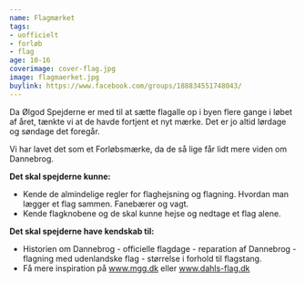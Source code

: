```yaml
---
name: Flagmærket
tags:
- uofficielt
- forløb
- flag
age: 10-16
coverimage: cover-flag.jpg
image: flagmaerket.jpg
buylink: https://www.facebook.com/groups/188834551748043/
---
```

Da Ølgod Spejderne er med til at sætte flagalle op i byen flere gange i løbet af året, tænkte vi at de havde fortjent et nyt mærke. Det er jo altid lørdage og søndage det foregår.

Vi har lavet det som et Forløbsmærke, da de så lige får lidt mere viden om Dannebrog.

**Det skal spejderne kunne:**
- Kende de almindelige regler for flaghejsning og flagning. Hvordan man lægger et flag sammen. Fanebærer og vagt.
- Kende flagknobene og de skal kunne hejse og nedtage et flag alene.

**Det skal spejderne have kendskab til:**
- Historien om Dannebrog - officielle flagdage - reparation af Dannebrog - flagning med udenlandske flag - størrelse i forhold til flagstang.
- Få mere inspiration på <a href="http://www.mgg.dk" target="noopener">www.mgg.dk</a> eller <a href="http://www.dahls-flag.dk" target="_blank">www.dahls-flag.dk</a>
